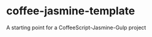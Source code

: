 coffee-jasmine-template
=======================

A starting point for a CoffeeScript-Jasmine-Gulp project
